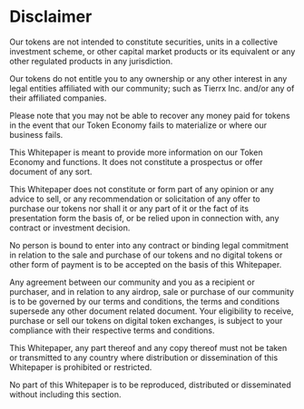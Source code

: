 # Disclaimer

Our tokens are not intended to constitute securities, units in a collective investment scheme, or other capital market products or its equivalent or any other regulated products in any jurisdiction.

Our tokens do not entitle you to any ownership or any other interest in any legal entities affiliated with our community; such as Tierrx Inc. and/or any of their affiliated companies.

Please note that you may not be able to recover any money paid for tokens in the event that our Token Economy fails to materialize or where our business fails.

This Whitepaper is meant to provide more information on our Token Economy and functions. It does not constitute a prospectus or offer document of any sort.

This Whitepaper does not constitute or form part of any opinion or any advice to sell, or any recommendation or solicitation of any offer to purchase our tokens nor shall it or any part of it or the fact of its presentation form the basis of, or be relied upon in connection with, any contract or investment decision.

No person is bound to enter into any contract or binding legal commitment in relation to the sale and purchase of our tokens and no digital tokens or other form of payment is to be accepted on the basis of this Whitepaper.

Any agreement between our community and you as a recipient or purchaser, and in relation to any airdrop, sale or purchase of our community is to be governed by our terms and conditions, the terms and conditions supersede any other document related document. Your eligibility to receive, purchase or sell our tokens on digital token exchanges, is subject to your compliance with their respective terms and conditions.

This Whitepaper, any part thereof and any copy thereof must not be taken or transmitted to any country where distribution or dissemination of this Whitepaper is prohibited or restricted.

No part of this Whitepaper is to be reproduced, distributed or disseminated without including this section.
